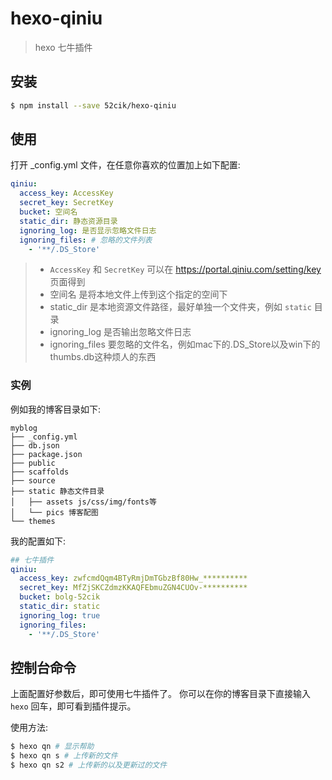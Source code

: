# hexo-qiniu

> hexo 七牛插件

## 安装

``` sh
$ npm install --save 52cik/hexo-qiniu
```

## 使用

打开 _config.yml 文件，在任意你喜欢的位置加上如下配置:

``` yml
qiniu:
  access_key: AccessKey
  secret_key: SecretKey
  bucket: 空间名
  static_dir: 静态资源目录
  ignoring_log: 是否显示忽略文件日志
  ignoring_files: # 忽略的文件列表
    - '**/.DS_Store'
```

> * `AccessKey` 和 `SecretKey` 可以在 <https://portal.qiniu.com/setting/key> 页面得到
> * 空间名 是将本地文件上传到这个指定的空间下
> * static_dir 是本地资源文件路径，最好单独一个文件夹，例如 `static` 目录
> * ignoring_log 是否输出忽略文件日志
> * ignoring_files 要忽略的文件名，例如mac下的.DS_Store以及win下的thumbs.db这种烦人的东西


### 实例

例如我的博客目录如下:

```
myblog
├── _config.yml
├── db.json
├── package.json
├── public
├── scaffolds
├── source
├── static 静态文件目录
│   ├── assets js/css/img/fonts等
│   └── pics 博客配图
└── themes
```

我的配置如下:

``` yml
## 七牛插件
qiniu:
  access_key: zwfcmdQqm4BTyRmjDmTGbzBf80Hw_**********
  secret_key: MfZjSKCZdmzKKAQFEbmuZGN4CUOv-**********
  bucket: bolg-52cik
  static_dir: static
  ignoring_log: true
  ignoring_files:
    - '**/.DS_Store'
```


## 控制台命令

上面配置好参数后，即可使用七牛插件了。
你可以在你的博客目录下直接输入 `hexo` 回车，即可看到插件提示。

使用方法:

``` sh
$ hexo qn # 显示帮助
$ hexo qn s # 上传新的文件
$ hexo qn s2 # 上传新的以及更新过的文件
```

